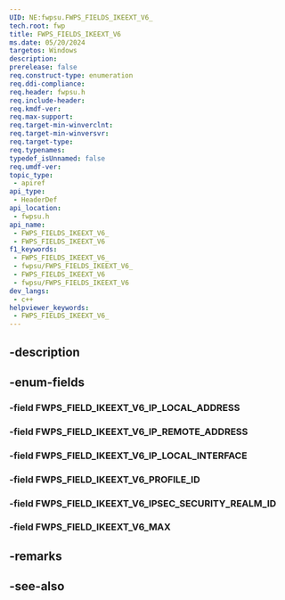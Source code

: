 ```yaml
---
UID: NE:fwpsu.FWPS_FIELDS_IKEEXT_V6_
tech.root: fwp
title: FWPS_FIELDS_IKEEXT_V6
ms.date: 05/20/2024
targetos: Windows
description: 
prerelease: false
req.construct-type: enumeration
req.ddi-compliance: 
req.header: fwpsu.h
req.include-header: 
req.kmdf-ver: 
req.max-support: 
req.target-min-winverclnt: 
req.target-min-winversvr: 
req.target-type: 
req.typenames: 
typedef_isUnnamed: false
req.umdf-ver: 
topic_type:
 - apiref
api_type:
 - HeaderDef
api_location:
 - fwpsu.h
api_name:
 - FWPS_FIELDS_IKEEXT_V6_
 - FWPS_FIELDS_IKEEXT_V6
f1_keywords:
 - FWPS_FIELDS_IKEEXT_V6_
 - fwpsu/FWPS_FIELDS_IKEEXT_V6_
 - FWPS_FIELDS_IKEEXT_V6
 - fwpsu/FWPS_FIELDS_IKEEXT_V6
dev_langs:
 - c++
helpviewer_keywords:
 - FWPS_FIELDS_IKEEXT_V6_
---
```


## -description

## -enum-fields

### -field FWPS_FIELD_IKEEXT_V6_IP_LOCAL_ADDRESS

### -field FWPS_FIELD_IKEEXT_V6_IP_REMOTE_ADDRESS

### -field FWPS_FIELD_IKEEXT_V6_IP_LOCAL_INTERFACE

### -field FWPS_FIELD_IKEEXT_V6_PROFILE_ID

### -field FWPS_FIELD_IKEEXT_V6_IPSEC_SECURITY_REALM_ID

### -field FWPS_FIELD_IKEEXT_V6_MAX

## -remarks

## -see-also

